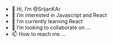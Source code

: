 - 👋 Hi, I’m @SrijanKAr
- 👀 I’m interested in Javascript and React
- 🌱 I’m currently learning React 
- 💞️ I’m looking to collaborate on ...
- 📫 How to reach me ...

<!---
SrijanKAr/SrijanKAr is a ✨ special ✨ repository because its `README.md` (this file) appears on your GitHub profile.
You can click the Preview link to take a look at your changes.
--->
